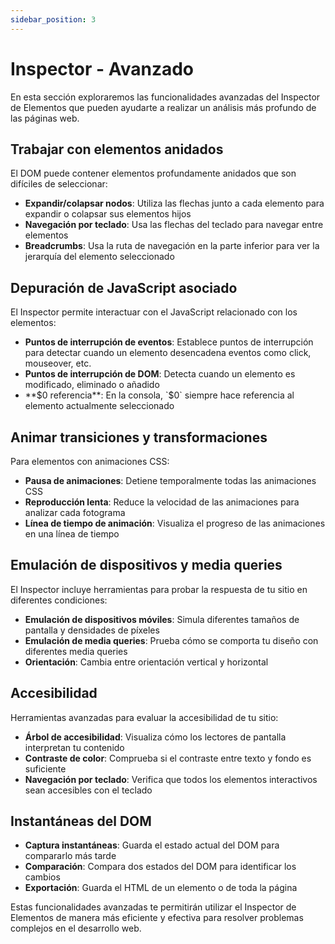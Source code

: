 ```yaml
---
sidebar_position: 3
---
```


# Inspector - Avanzado

En esta sección exploraremos las funcionalidades avanzadas del Inspector de Elementos que pueden ayudarte a realizar un análisis más profundo de las páginas web.

## Trabajar con elementos anidados

El DOM puede contener elementos profundamente anidados que son difíciles de seleccionar:

- **Expandir/colapsar nodos**: Utiliza las flechas junto a cada elemento para expandir o colapsar sus elementos hijos
- **Navegación por teclado**: Usa las flechas del teclado para navegar entre elementos
- **Breadcrumbs**: Usa la ruta de navegación en la parte inferior para ver la jerarquía del elemento seleccionado

## Depuración de JavaScript asociado

El Inspector permite interactuar con el JavaScript relacionado con los elementos:

- **Puntos de interrupción de eventos**: Establece puntos de interrupción para detectar cuando un elemento desencadena eventos como click, mouseover, etc.
- **Puntos de interrupción de DOM**: Detecta cuando un elemento es modificado, eliminado o añadido
- **$0 referencia**: En la consola, `$0` siempre hace referencia al elemento actualmente seleccionado

## Animar transiciones y transformaciones

Para elementos con animaciones CSS:

- **Pausa de animaciones**: Detiene temporalmente todas las animaciones CSS
- **Reproducción lenta**: Reduce la velocidad de las animaciones para analizar cada fotograma
- **Línea de tiempo de animación**: Visualiza el progreso de las animaciones en una línea de tiempo

## Emulación de dispositivos y media queries

El Inspector incluye herramientas para probar la respuesta de tu sitio en diferentes condiciones:

- **Emulación de dispositivos móviles**: Simula diferentes tamaños de pantalla y densidades de píxeles
- **Emulación de media queries**: Prueba cómo se comporta tu diseño con diferentes media queries
- **Orientación**: Cambia entre orientación vertical y horizontal

## Accesibilidad

Herramientas avanzadas para evaluar la accesibilidad de tu sitio:

- **Árbol de accesibilidad**: Visualiza cómo los lectores de pantalla interpretan tu contenido
- **Contraste de color**: Comprueba si el contraste entre texto y fondo es suficiente
- **Navegación por teclado**: Verifica que todos los elementos interactivos sean accesibles con el teclado

## Instantáneas del DOM

- **Captura instantáneas**: Guarda el estado actual del DOM para compararlo más tarde
- **Comparación**: Compara dos estados del DOM para identificar los cambios
- **Exportación**: Guarda el HTML de un elemento o de toda la página

Estas funcionalidades avanzadas te permitirán utilizar el Inspector de Elementos de manera más eficiente y efectiva para resolver problemas complejos en el desarrollo web.